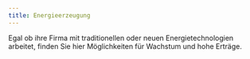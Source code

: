 ```yaml
---
title: Energieerzeugung
---
```


Egal ob ihre Firma mit traditionellen oder neuen Energietechnologien arbeitet, finden Sie hier Möglichkeiten für Wachstum und hohe Erträge.
